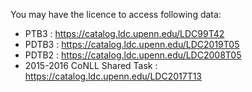 You may have the licence to access following data:  
- PTB3                        : https://catalog.ldc.upenn.edu/LDC99T42
- PDTB3                       : https://catalog.ldc.upenn.edu/LDC2019T05
- PDTB2                       : https://catalog.ldc.upenn.edu/LDC2008T05
- 2015-2016 CoNLL Shared Task : https://catalog.ldc.upenn.edu/LDC2017T13
